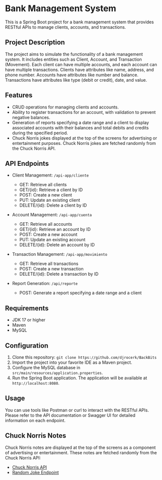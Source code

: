 # Bank Management System

This is a Spring Boot project for a bank management system that provides RESTful APIs to manage clients, accounts, and transactions.

## Project Description

The project aims to simulate the functionality of a bank management system. It includes entities such as Client, Account, and Transaction (Movement). Each client can have multiple accounts, and each account can have multiple transactions. Clients have attributes like name, address, and phone number. Accounts have attributes like number and balance. Transactions have attributes like type (debit or credit), date, and value.

## Features

- CRUD operations for managing clients and accounts.
- Ability to register transactions for an account, with validation to prevent negative balances.
- Generation of reports specifying a date range and a client to display associated accounts with their balances and total debits and credits during the specified period.
- Chuck Norris jokes displayed at the top of the screens for advertising or entertainment purposes. Chuck Norris jokes are fetched randomly from the Chuck Norris API.

## API Endpoints

- Client Management: `/api-app/cliente`
  - GET: Retrieve all clients
  - GET/{id}: Retrieve a client by ID
  - POST: Create a new client
  - PUT: Update an existing client
  - DELETE/{id}: Delete a client by ID

- Account Management: `/api-app/cuenta`
  - GET: Retrieve all accounts
  - GET/{id}: Retrieve an account by ID
  - POST: Create a new account
  - PUT: Update an existing account
  - DELETE/{id}: Delete an account by ID

- Transaction Management: `/api-app/movimiento`
  - GET: Retrieve all transactions
  - POST: Create a new transaction
  - DELETE/{id}: Delete a transaction by ID

- Report Generation: `/api/reporte`
  - POST: Generate a report specifying a date range and a client

## Requirements

- JDK 17 or higher
- Maven
- MySQL

## Configuration

1. Clone this repository: `git clone https://github.com/djrocerk/BackBits`
2. Import the project into your favorite IDE as a Maven project.
3. Configure the MySQL database in `src/main/resources/application.properties`.
4. Run the Spring Boot application. The application will be available at `http://localhost:8080`.

## Usage

You can use tools like Postman or curl to interact with the RESTful APIs. Please refer to the API documentation or Swagger UI for detailed information on each endpoint.

## Chuck Norris Notes

Chuck Norris notes are displayed at the top of the screens as a component of advertising or entertainment. These notes are fetched randomly from the Chuck Norris API:
- [Chuck Norris API](https://api.chucknorris.io/)
- [Random Joke Endpoint](https://api.chucknorris.io/jokes/random)
